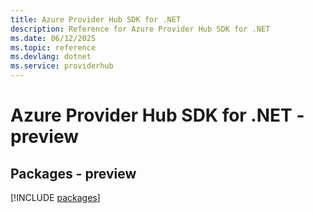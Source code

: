 ```yaml
---
title: Azure Provider Hub SDK for .NET
description: Reference for Azure Provider Hub SDK for .NET
ms.date: 06/12/2025
ms.topic: reference
ms.devlang: dotnet
ms.service: providerhub
---
```

# Azure Provider Hub SDK for .NET - preview
## Packages - preview
[!INCLUDE [packages](provider-hub-index.md)]